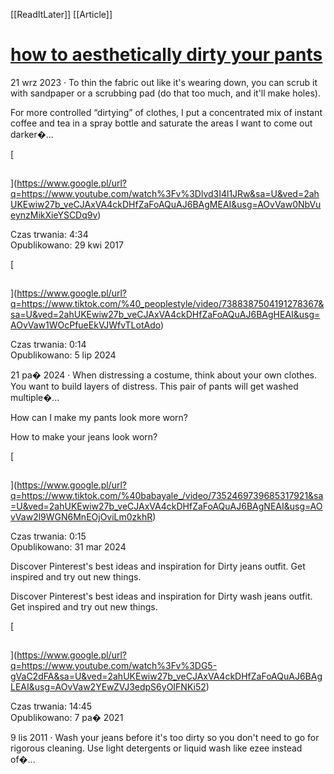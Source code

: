 [[ReadItLater]] [[Article]]

# [how to aesthetically dirty your pants](https://www.google.pl/m?q=how+to+aesthetically+dirty+your+pants&client=ms-opera-mobile&channel=new&espv=1)

21 wrz 2023 · To thin the fabric out like it's wearing down, you can scrub it with sandpaper or a scrubbing pad (do that too much, and it'll make holes).

For more controlled “dirtying” of clothes, I put a concentrated mix of instant coffee and tea in a spray bottle and saturate the areas I want to come out darker�...

[

![Film dla zapytania how to aesthetically dirty your pants](data:image/gif;base64,R0lGODlhAQABAIAAAP///////yH5BAEKAAEALAAAAAABAAEAAAICTAEAOw==)



](https://www.google.pl/url?q=https://www.youtube.com/watch%3Fv%3Dlvd3I4l1JRw&sa=U&ved=2ahUKEwiw27b_veCJAxVA4ckDHfZaFoAQuAJ6BAgMEAI&usg=AOvVaw0NbVueynzMikXieYSCDq9v)

Czas trwania: 4:34  
Opublikowano: 29 kwi 2017

[

![Film dla zapytania how to aesthetically dirty your pants](data:image/gif;base64,R0lGODlhAQABAIAAAP///////yH5BAEKAAEALAAAAAABAAEAAAICTAEAOw==)



](https://www.google.pl/url?q=https://www.tiktok.com/%40_peoplestyle/video/7388387504191278367&sa=U&ved=2ahUKEwiw27b_veCJAxVA4ckDHfZaFoAQuAJ6BAgHEAI&usg=AOvVaw1WOcPfueEkVJWfvTLotAdo)

Czas trwania: 0:14  
Opublikowano: 5 lip 2024

21 pa� 2024 · When distressing a costume, think about your own clothes. You want to build layers of distress. This pair of pants will get washed multiple�...

How can I make my pants look more worn?

How to make your jeans look worn?

[

![Film dla zapytania how to aesthetically dirty your pants](data:image/gif;base64,R0lGODlhAQABAIAAAP///////yH5BAEKAAEALAAAAAABAAEAAAICTAEAOw==)



](https://www.google.pl/url?q=https://www.tiktok.com/%40babayale_/video/7352469739685317921&sa=U&ved=2ahUKEwiw27b_veCJAxVA4ckDHfZaFoAQuAJ6BAgNEAI&usg=AOvVaw2l9WGN6MnEOjOviLm0zkhR)

Czas trwania: 0:15  
Opublikowano: 31 mar 2024

Discover Pinterest's best ideas and inspiration for Dirty jeans outfit. Get inspired and try out new things.

Discover Pinterest's best ideas and inspiration for Dirty wash jeans outfit. Get inspired and try out new things.

[

![Film dla zapytania how to aesthetically dirty your pants](data:image/gif;base64,R0lGODlhAQABAIAAAP///////yH5BAEKAAEALAAAAAABAAEAAAICTAEAOw==)



](https://www.google.pl/url?q=https://www.youtube.com/watch%3Fv%3DG5-gVaC2dFA&sa=U&ved=2ahUKEwiw27b_veCJAxVA4ckDHfZaFoAQuAJ6BAgLEAI&usg=AOvVaw2YEwZVJ3edpS6yOIFNKi52)

Czas trwania: 14:45  
Opublikowano: 7 pa� 2021

9 lis 2011 · Wash your jeans before it's too dirty so you don't need to go for rigorous cleaning. Use light detergents or liquid wash like ezee instead of�...